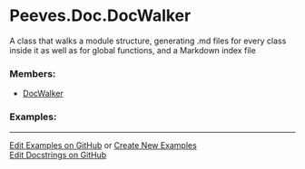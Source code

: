 # <a id="Peeves.Doc.DocWalker">Peeves.Doc.DocWalker</a>
    
A class that walks a module structure, generating .md files for every class inside it as well as for global functions, and a Markdown index file

### Members:

  - [DocWalker](DocWalker/DocWalker.md)

### Examples:



___

[Edit Examples on GitHub](https://github.com/McCoyGroup/References/edit/gh-pages/Documentation/examples/Peeves/Doc/DocWalker.md) or 
[Create New Examples](https://github.com/McCoyGroup/References/new/gh-pages/?filename=Documentation/examples/Peeves/Doc/DocWalker.md) <br/>
[Edit Docstrings on GitHub](https://github.com/McCoyGroup/Peeves/edit/master/Doc/DocWalker/__init__.py?message=Update%20Docs)